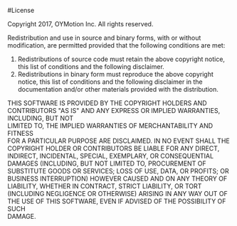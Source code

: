 #License

Copyright 2017, OYMotion Inc. All rights reserved.

Redistribution and use in source and binary forms, with or without
modification, are permitted provided that the following conditions
are met:

1. Redistributions of source code must retain the above copyright 
notice, this list of conditions and the following disclaimer.
2. Redistributions in binary form must reproduce the above copyright 
notice, this list of conditions and the following disclaimer in the
documentation and/or other materials provided with the distribution.

THIS SOFTWARE IS PROVIDED BY THE COPYRIGHT HOLDERS AND CONTRIBUTORS 
"AS IS" AND ANY EXPRESS OR IMPLIED WARRANTIES, INCLUDING, BUT NOT  
LIMITED TO, THE IMPLIED WARRANTIES OF MERCHANTABILITY AND FITNESS  
FOR A PARTICULAR PURPOSE ARE DISCLAIMED. IN NO EVENT SHALL THE 
COPYRIGHT HOLDER OR CONTRIBUTORS BE LIABLE FOR ANY DIRECT, INDIRECT, 
INCIDENTAL, SPECIAL, EXEMPLARY, OR CONSEQUENTIAL DAMAGES (INCLUDING, 
BUT NOT LIMITED TO, PROCUREMENT OF SUBSTITUTE GOODS OR SERVICES; LOSS 
OF USE, DATA, OR PROFITS; OR BUSINESS INTERRUPTION) HOWEVER CAUSED 
AND ON ANY THEORY OF LIABILITY, WHETHER IN CONTRACT, STRICT LIABILITY,
OR TORT (INCLUDING NEGLIGENCE OR OTHERWISE) ARISING IN ANY WAY OUT OF
THE USE OF THIS SOFTWARE, EVEN IF ADVISED OF THE POSSIBILITY OF SUCH  
DAMAGE.
